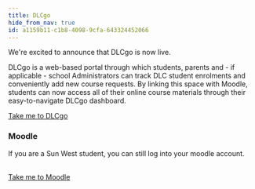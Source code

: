 ```yaml
---
title: DLCgo
hide_from_nav: true
id: a1159b11-c1b8-4098-9cfa-643324452066
---
```

<div class="row">
  <div class="col-md-6 item-block">
  <p>We're excited to announce that DLCgo is now live.</p>

  <p>DLCgo is a web-based portal through which students, parents and - if applicable - school Administrators can track DLC student enrolments and conveniently add new course requests. By linking this space with Moodle, students can now access all of their online course materials through their easy-to-navigate DLCgo dashboard.</p>

  <a class="btn btn-primary with-arrow" href="https://www.dlcgo.ca" onclick="ga(‘send’, ‘event’, ‘ DLCgo’, ‘Click’, ‘visitDLCgo’);" target="_blank">Take me to DLCgo</a>

  </div>

<div class="col-md-6 item-block">
<h3>Moodle</h3>

<p>If you are a Sun West student, you can still log into your moodle account.</p>
<br />
<a class="btn btn-primary" href="https://cms.sunwestsd.ca/" onclick="ga(‘send’, ‘event’, ‘ moodle’, ‘Click’, ‘visitmoodle’);" target="_blank">Take me to Moodle</a>

</div>
</div>
<BR><BR>
